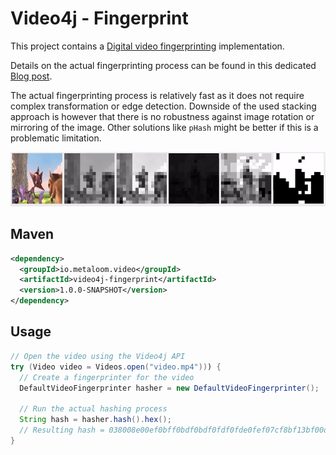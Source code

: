 # Video4j - Fingerprint

This project contains a [Digital video fingerprinting](https://en.wikipedia.org/wiki/Digital_video_fingerprinting) implementation.

Details on the actual fingerprinting process can be found in this dedicated [Blog post](https://metaloom.io/blog/video-fingerprinting/).

The actual fingerprinting process is relatively fast as it does not require complex transformation or edge detection.
Downside of the used stacking approach is however that there is no robustness against image rotation or mirroring of the image. Other solutions like `pHash` might be better if this is a problematic limitation.

![Example Process](examples/processing.gif)

## Maven

```xml
<dependency>
  <groupId>io.metaloom.video</groupId>
  <artifactId>video4j-fingerprint</artifactId>
  <version>1.0.0-SNAPSHOT</version>
</dependency>
```

## Usage

```java
// Open the video using the Video4j API
try (Video video = Videos.open("video.mp4"))) {
  // Create a fingerprinter for the video
  DefaultVideoFingerprinter hasher = new DefaultVideoFingerprinter();

  // Run the actual hashing process
  String hash = hasher.hash().hex();
  // Resulting hash = 038008e00ef0bff0bdf0bdf0fdf0fde0fef07cf8bf13bf00d002f4f0fff8dfb001
}
```